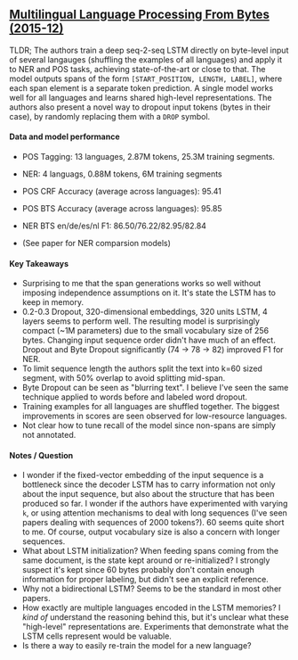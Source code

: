 ## [Multilingual Language Processing From Bytes (2015-12)](http://arxiv.org/abs/1512.00103)

TLDR; The authors train a deep seq-2-seq LSTM directly on byte-level input of several langauges (shuffling the examples of all languages) and apply it to NER and POS tasks, achieving state-of-the-art or close to that. The model outputs spans of the form `[START_POSITION, LENGTH, LABEL]`, where each span element is a separate token prediction. A single model works well for all languages and learns shared high-level representations. The authors also present a novel way to dropout input tokens (bytes in their case), by randomly replacing them with a `DROP` symbol.

#### Data and model performance

- POS Tagging: 13 languages, 2.87M tokens, 25.3M training segments.
- NER: 4 languags, 0.88M tokens, 6M training segments

- POS CRF Accuracy (average across languages): 95.41
- POS BTS Accuracy (average across languages): 95.85
- NER BTS en/de/es/nl F1: 86.50/76.22/82.95/82.84
- (See paper for NER comparsion models)

#### Key Takeaways

- Surprising to me that the span generations works so well without imposing independence assumptions on it. It's state the LSTM has to keep in memory.
- 0.2-0.3 Dropout, 320-dimensional embeddings, 320 units LSTM, 4 layers seems to perform well. The resulting model is surprisingly compact (~1M parameters) due to the small vocabulary size of 256 bytes. Changing input sequence order didn't have much of an effect. Dropout and Byte Dropout significantly (74 -> 78 -> 82) improved F1 for NER.
- To limit sequence length the authors split the text into k=60 sized segment, with 50% overlap to avoid splitting mid-span.
- Byte Dropout can be seen as "blurring text". I believe I've seen the same technique applied to words before and labeled word dropout. 
- Training examples for all languages are shuffled together. The biggest improvements in scores are seen observed for low-resource languages.
- Not clear how to tune recall of the model since non-spans are simply not annotated.

#### Notes / Question

- I wonder if the fixed-vector embedding of the input sequence is a bottleneck since the decoder LSTM has to carry information not only about the input sequence, but also about the structure that has been produced so far. I wonder if the authors have experimented with varying `k`, or using attention mechanisms to deal with long sequences (I've seen papers dealing with sequences of 2000 tokens?). 60 seems quite short to me. Of course, output vocabulary size is also a concern with longer sequences.
- What about LSTM initialization? When feeding spans coming from the same document, is the state kept around or re-initialized? I strongly suspect it's kept since 60 bytes probably don't contain enough information for proper labeling, but didn't see an explicit reference.
- Why not a bidirectional LSTM? Seems to be the standard in most other papers.
- How exactly are multiple languages encoded in the LSTM memories? I *kind of* understand the reasoning behind this, but it's unclear what these "high-level" representations are. Experiments that demonstrate what the LSTM cells represent would be valuable.
- Is there a way to easily re-train the model for a new language?

